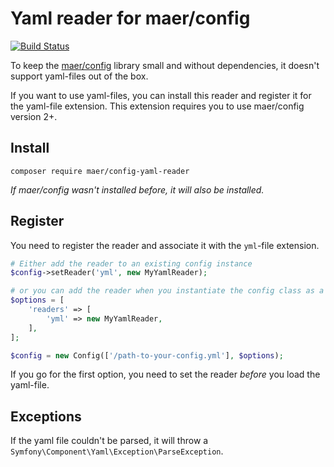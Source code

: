# Yaml reader for maer/config

[![Build Status](https://api.travis-ci.org/magnus-eriksson/config-yaml-reader.svg)](https://travis-ci.org/magnus-eriksson/config-yaml-reader)

To keep the [maer/config](https://github.com/magnus-eriksson/config) library small and without dependencies, it doesn't support yaml-files out of the box.

If you want to use yaml-files, you can install this reader and register it for the yaml-file extension. This extension requires you to use maer/config version 2+.

## Install

```
composer require maer/config-yaml-reader
```

_If maer/config wasn't installed before, it will also be installed._

## Register

You need to register the reader and associate it with the `yml`-file extension.

```php
# Either add the reader to an existing config instance
$config->setReader('yml', new MyYamlReader);

# or you can add the reader when you instantiate the config class as a second argument
$options = [
    'readers' => [
        'yml' => new MyYamlReader,
    ],
];

$config = new Config(['/path-to-your-config.yml'], $options);
```

If you go for the first option, you need to set the reader _before_ you load the yaml-file.

## Exceptions

If the yaml file couldn't be parsed, it will throw a `Symfony\Component\Yaml\Exception\ParseException`.